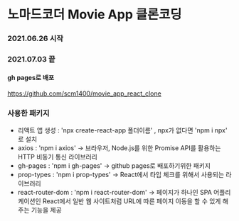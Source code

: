 # 노마드코더 Movie App 클론코딩

### 2021.06.26 시작

### 2021.07.03 끝

#### gh pages로 배포
https://github.com/scm1400/movie_app_react_clone

### 사용한 패키지
- 리액트 앱 생성 : 'npx create-react-app 폴더이름' , npx가 없다면 'npm i npx' 로 설치
- axios : 'npm i axios' -> 브라우저, Node.js를 위한 Promise API를 활용하는 HTTP 비동기 통신 라이브러리
- gh-pages : 'npm i gh-pages' -> github pages로 배포하기위한 패키지
- prop-types : 'npm i prop-types' -> React에서 타입 체크를 위해서 사용되는 라이브러리
- react-router-dom : 'npm i react-router-dom' -> 페이지가 하나인 SPA 어플리케이션인 React에서 일반 웹 사이트처럼 URL에 따른 페이지 이동을 할 수 있게 해주는 기능을 제공
